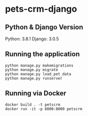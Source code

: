 # pets-crm-django

## Python & Django Version
Python: 3.8.1
Django: 3.0.5

## Running the application

    python manage.py makemigrations
    python manage.py migrate
    python manage.py load_pet_data
    python manage.py runserver

## Running via Docker

    docker build . -t petscrm
    docker run -it -p 8000:8000 petscrm
